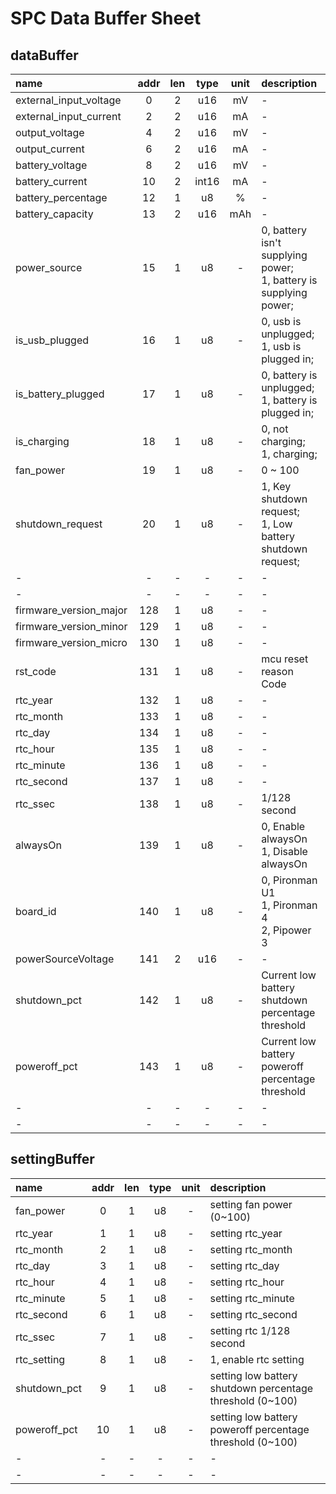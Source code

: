 # SPC Data Buffer Sheet

## dataBuffer

|name|addr|len|type|unit|description|
|:--|:--:|:--:|:--:|:--:|:--|
|external_input_voltage|0|2|u16|mV|-|
|external_input_current|2|2|u16|mA|-|
|output_voltage|4|2|u16|mV|-|
|output_current|6|2|u16|mA|-|
|battery_voltage|8|2|u16|mV|-|
|battery_current|10|2|int16|mA|-|
|battery_percentage|12|1|u8|%|-|
|battery_capacity|13|2|u16|mAh|-|
|power_source|15|1|u8|-| 0,  battery isn't supplying power; <br> 1,  battery is supplying power;|
|is_usb_plugged|16|1|u8|-| 0, usb is unplugged; <br> 1, usb is plugged in;|
|is_battery_plugged|17|1|u8|-| 0, battery is unplugged; <br> 1, battery is plugged in;|
|is_charging|18|1|u8|-| 0, not charging; <br> 1, charging;|
|fan_power|19|1|u8|-| 0 ~ 100|
|shutdown_request|20|1|u8|-| 1, Key shutdown request; <br> 1, Low battery shutdown request;|
|-|-|-|-|-|-|
|-|-|-|-|-|-|
|firmware_version_major|128|1|u8|-|-|
|firmware_version_minor|129|1|u8|-|-|
|firmware_version_micro|130|1|u8|-|-|
|rst_code|131|1|u8|-|mcu reset reason Code|
|rtc_year|132|1|u8|-|-|
|rtc_month|133|1|u8|-|-|
|rtc_day|134|1|u8|-|-|
|rtc_hour|135|1|u8|-|-|
|rtc_minute|136|1|u8|-|-|
|rtc_second|137|1|u8|-|-|
|rtc_ssec|138|1|u8|-|1/128 second|
|alwaysOn|139|1|u8|-|0, Enable alwaysOn <br> 1, Disable alwaysOn|
|board_id|140|1|u8|-|0, Pironman U1 <br> 1, Pironman 4 <br> 2, Pipower 3|
|powerSourceVoltage|141|2|u16|-|-|
|shutdown_pct|142|1|u8|-| Current low battery shutdown percentage threshold|
|poweroff_pct|143|1|u8|-| Current low battery poweroff percentage threshold|
|-|-|-|-|-|-|
|-|-|-|-|-|-|

## settingBuffer

|name|addr|len|type|unit|description|
|:--|:--:|:--:|:--:|:--:|:--|
|fan_power|0|1|u8|-|setting fan power (0~100)|
|rtc_year|1|1|u8|-|setting rtc_year|
|rtc_month|2|1|u8|-|setting rtc_month|
|rtc_day|3|1|u8|-|setting rtc_day|
|rtc_hour|4|1|u8|-|setting rtc_hour|
|rtc_minute|5|1|u8|-|setting rtc_minute|
|rtc_second|6|1|u8|-|setting rtc_second|
|rtc_ssec|7|1|u8|-|setting rtc 1/128 second|
|rtc_setting|8|1|u8|-|1, enable rtc setting|
|shutdown_pct|9|1|u8|-|setting low battery shutdown percentage threshold (0~100)|
|poweroff_pct|10|1|u8|-|setting low battery poweroff percentage threshold (0~100)|
|-|-|-|-|-|-|
|-|-|-|-|-|-|
